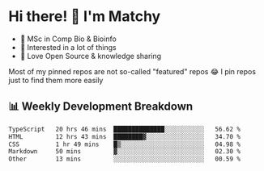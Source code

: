# Hi there! 👋 I'm Matchy

- 🧬 MSc in Comp Bio & Bioinfo
- 🎈 Interested in a lot of things
- 💜 Love Open Source & knowledge sharing

Most of my pinned repos are not so-called "featured" repos 😂 I pin repos just to find them more easily

## 📊 Weekly Development Breakdown

<!--START_SECTION:waka-->

```txt
TypeScript   20 hrs 46 mins  ██████████████░░░░░░░░░░░   56.62 %
HTML         12 hrs 43 mins  ████████▓░░░░░░░░░░░░░░░░   34.70 %
CSS          1 hr 49 mins    █▒░░░░░░░░░░░░░░░░░░░░░░░   04.98 %
Markdown     50 mins         ▓░░░░░░░░░░░░░░░░░░░░░░░░   02.30 %
Other        13 mins         ░░░░░░░░░░░░░░░░░░░░░░░░░   00.59 %
```

<!--END_SECTION:waka-->

